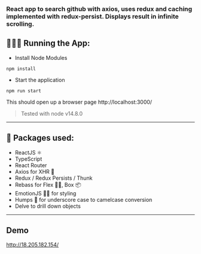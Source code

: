 ### React app to search github with axios, uses redux and caching implemented with redux-persist. Displays result in infinite scrolling.

## 🏃🏻‍♂️ Running the App:

- Install Node Modules

`npm install`

- Start the application

`npm run start`

This should open up a browser page http://localhost:3000/

> Tested with node v14.8.0

---

## 💼 Packages used:
- ReactJS ⚛️
- TypeScript
- React Router
- Axios for XHR 🔁
- Redux / Redux Persists / Thunk
- Rebass for Flex 💪🏻, Box 📦
- EmotionJS 💅🏻 for styling
- Humps 🐫 for underscore case to camelcase conversion
- Delve to drill down objects

---

## Demo

http://18.205.182.154/
